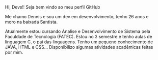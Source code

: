 Hi, Devs!!
Seja bem vindo ao meu perfil GitHub 
            <i class="devicon-github-original-wordmark colored"></i>
          
          

Me chamo Dennis e sou um dev em desenvolvimento, tenho 26 anos e moro na baixada Santista.

Atualmente estou cursando Analise e Desenvolvimento de Sistema pela Faculdade de Tecnologia (FATEC). Estou no 3 semestre e tenho aulas de linguagem C, o pai das linguagens.
Tenho um pequeno conhecimento de JAVA, HTML e CSS...
Disponibilizo algumas atividades acadêmicas feitas por mim. 

